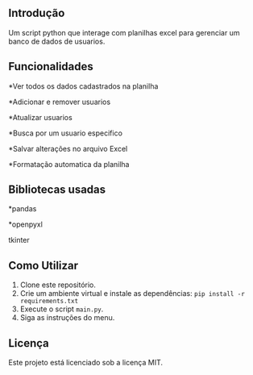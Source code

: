 ## Introdução
Um script python que interage com planilhas excel para gerenciar um banco de dados de usuarios.

## Funcionalidades
*Ver todos os dados cadastrados na planilha

*Adicionar e remover usuarios

*Atualizar usuarios

*Busca por um usuario especifico

*Salvar alterações no arquivo Excel

*Formatação automatica da planilha

## Bibliotecas usadas
*pandas

*openpyxl

tkinter

## Como Utilizar
1. Clone este repositório.
2. Crie um ambiente virtual e instale as dependências: `pip install -r requirements.txt`
3. Execute o script `main.py`.
4. Siga as instruções do menu.

## Licença
Este projeto está licenciado sob a licença MIT.